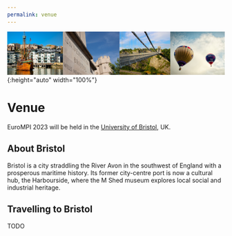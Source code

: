 ```yaml
---
permalink: venue
---
```


![Banner](/assets/banner-B.png){:height="auto" width="100%"}

<h1>Venue</h1>

<p>EuroMPI 2023 will be held in the <a href="https://www.bristol.ac.uk">University of Bristol</a>, UK.</p>


<h2>About Bristol</h2>

Bristol is a city straddling the River Avon in the southwest of England with a prosperous maritime history. Its former city-centre port is now a cultural hub, the Harbourside, where the M Shed museum explores local social and industrial heritage.

<h2>Travelling to Bristol</h2>

TODO


